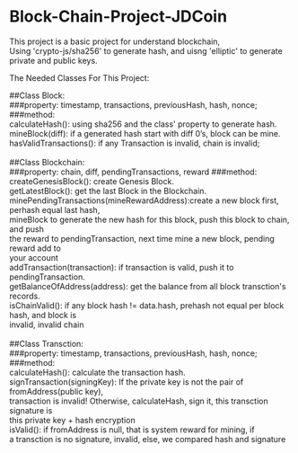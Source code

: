 # Block-Chain-Project-JDCoin
This project is a basic project for understand blockchain, <br />
Using 'crypto-js/sha256' to generate hash, and uisng 'elliptic' to generate private and public keys.<br />

 The Needed Classes For This Project: <br />

 ##Class Block: <br />
 ###property: timestamp, transactions, previousHash, hash, nonce; <br />
 ###method:<br />
 calculateHash(): using sha256 and the class' property to generate hash. <br />
 mineBlock(diff): if a generated hash start with diff 0’s, block can be mine. <br />
 hasValidTransactions(): if any Transaction is invalid, chain is invalid; <br />
 <br />
 ##Class Blockchain:<br />
 ###property: chain, diff, pendingTransactions, reward
 ###method: 
 createGenesisBlock(): create Genesis Block. <br />
 getLatestBlock(): get the last Block in the Blockchain. <br /> 
 minePendingTransactions(mineRewardAddress):create a new block first, perhash equal last hash, <br/>
 mineBlock to generate the new hash for this block, push this block to chain, and push <br/>
 the reward to pendingTransaction, next time mine a new block,  pending reward add to <br />
 your account<br />
 addTransaction(transaction): if transaction is valid, push it to pendingTransaction. <br />
 getBalanceOfAddress(address): get the balance from all block transction's records. <br />
 isChainValid(): if any block hash != data.hash, prehash not equal per block hash, and block is <br />
 invalid, invalid chain <br />
 <br />
 ##Class Transction:<br />
 ###property: timestamp, transactions, previousHash, hash, nonce; <br />
 ###method: <br />
 calculateHash(): calculate the transaction hash. <br />
 signTransaction(signingKey): If the private key is not the pair of fromAddress(public key), <br /> 
 transaction is invalid! Otherwise, calculateHash, sign it, this transction signature is  <br />
 this private key + hash encryption<br />
 isValid(): if fromAddress is null, that is system reward for mining, if <br/>
 a transction is no signature, invalid, else, we compared hash and signature <br />
   